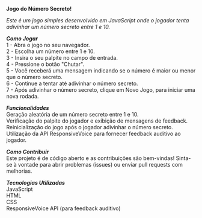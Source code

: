 **Jogo do Número Secreto!**

_Este é um jogo simples desenvolvido em JavaScript onde o jogador tenta adivinhar um número secreto entre 1 e 10._

_**Como Jogar**_  <br>
1 - Abra o jogo no seu navegador. <br>
2 - Escolha um número entre 1 e 10. <br>
3 - Insira o seu palpite no campo de entrada. <br>
4 - Pressione o botão "Chutar". <br>
5 - Você receberá uma mensagem indicando se o número é maior ou menor que o número secreto. <br>
6 - Continue a tentar até adivinhar o número secreto. <br>
7 - Após adivinhar o número secreto, clique em Novo Jogo, para iniciar uma nova rodada. <br>

_**Funcionalidades**_ <br>
Geração aleatória de um número secreto entre 1 e 10. <br>
Verificação do palpite do jogador e exibição de mensagens de feedback. <br>
Reinicialização do jogo após o jogador adivinhar o número secreto. <br>
Utilização da API ResponsiveVoice para fornecer feedback auditivo ao jogador. <br>

_**Como Contribuir**_ <br>
Este projeto é de código aberto e as contribuições são bem-vindas! Sinta-se à vontade para abrir problemas (issues) ou enviar pull requests com melhorias.

_**Tecnologias Utilizadas**_ <br>
JavaScript <br>
HTML <br>
CSS <br>
ResponsiveVoice API (para feedback auditivo)

